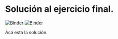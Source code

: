 Solución al ejercicio final.
===========================

[![Binder](https://mybinder.org/badge.svg)](https://mybinder.org/v2/gh/JoseMontanaC/JoseAlejandroMontana_Final/master?urlpath=lab)     [![Binder](https://mybinder.org/badge_logo.svg)](https://mybinder.org/v2/gh/JoseMontanaC/JoseAlejandroMontana_Final/master?urlpath=lab)

Acá está la solución.